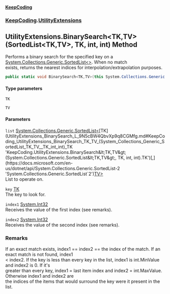 #### [KeepCoding](index.md 'index')
### [KeepCoding](KeepCoding.md 'KeepCoding').[UtilityExtensions](UtilityExtensions.md 'KeepCoding.UtilityExtensions')
## UtilityExtensions.BinarySearch&lt;TK,TV&gt;(SortedList&lt;TK,TV&gt;, TK, int, int) Method
Performs a binary search for the specified key on a [System.Collections.Generic.SortedList&lt;&gt;](https://docs.microsoft.com/en-us/dotnet/api/System.Collections.Generic.SortedList-2 'System.Collections.Generic.SortedList`2'). When no match  
exists, returns the nearest indices for interpolation/extrapolation purposes.
```csharp
public static void BinarySearch<TK,TV>(this System.Collections.Generic.SortedList<TK,TV> list, TK key, out int index1, out int index2);
```
#### Type parameters
<a name='KeepCoding_UtilityExtensions_BinarySearch_TK_TV_(System_Collections_Generic_SortedList_TK_TV__TK_int_int)_TK'></a>
`TK`  
  
<a name='KeepCoding_UtilityExtensions_BinarySearch_TK_TV_(System_Collections_Generic_SortedList_TK_TV__TK_int_int)_TV'></a>
`TV`  
  
#### Parameters
<a name='KeepCoding_UtilityExtensions_BinarySearch_TK_TV_(System_Collections_Generic_SortedList_TK_TV__TK_int_int)_list'></a>
`list` [System.Collections.Generic.SortedList&lt;](https://docs.microsoft.com/en-us/dotnet/api/System.Collections.Generic.SortedList-2 'System.Collections.Generic.SortedList`2')[TK](UtilityExtensions_BinarySearch_L_9N5cBW4QbvXp9q8CGMfg.md#KeepCoding_UtilityExtensions_BinarySearch_TK_TV_(System_Collections_Generic_SortedList_TK_TV__TK_int_int)_TK 'KeepCoding.UtilityExtensions.BinarySearch&lt;TK,TV&gt;(System.Collections.Generic.SortedList&lt;TK,TV&gt;, TK, int, int).TK')[,](https://docs.microsoft.com/en-us/dotnet/api/System.Collections.Generic.SortedList-2 'System.Collections.Generic.SortedList`2')[TV](UtilityExtensions_BinarySearch_L_9N5cBW4QbvXp9q8CGMfg.md#KeepCoding_UtilityExtensions_BinarySearch_TK_TV_(System_Collections_Generic_SortedList_TK_TV__TK_int_int)_TV 'KeepCoding.UtilityExtensions.BinarySearch&lt;TK,TV&gt;(System.Collections.Generic.SortedList&lt;TK,TV&gt;, TK, int, int).TV')[&gt;](https://docs.microsoft.com/en-us/dotnet/api/System.Collections.Generic.SortedList-2 'System.Collections.Generic.SortedList`2')  
List to operate on.
  
<a name='KeepCoding_UtilityExtensions_BinarySearch_TK_TV_(System_Collections_Generic_SortedList_TK_TV__TK_int_int)_key'></a>
`key` [TK](UtilityExtensions_BinarySearch_L_9N5cBW4QbvXp9q8CGMfg.md#KeepCoding_UtilityExtensions_BinarySearch_TK_TV_(System_Collections_Generic_SortedList_TK_TV__TK_int_int)_TK 'KeepCoding.UtilityExtensions.BinarySearch&lt;TK,TV&gt;(System.Collections.Generic.SortedList&lt;TK,TV&gt;, TK, int, int).TK')  
The key to look for.
  
<a name='KeepCoding_UtilityExtensions_BinarySearch_TK_TV_(System_Collections_Generic_SortedList_TK_TV__TK_int_int)_index1'></a>
`index1` [System.Int32](https://docs.microsoft.com/en-us/dotnet/api/System.Int32 'System.Int32')  
Receives the value of the first index (see remarks).
  
<a name='KeepCoding_UtilityExtensions_BinarySearch_TK_TV_(System_Collections_Generic_SortedList_TK_TV__TK_int_int)_index2'></a>
`index2` [System.Int32](https://docs.microsoft.com/en-us/dotnet/api/System.Int32 'System.Int32')  
Receives the value of the second index (see remarks).
  
### Remarks
If an exact match exists, index1 == index2 == the index of the match. If an exact match is not found, index1  
< index2. If the key is less than every key in the list, index1 is int.MinValue and index2 is 0. If it's  
greater than every key, index1 = last item index and index2 = int.MaxValue. Otherwise index1 and index2 are  
the indices of the items that would surround the key were it present in the list.
